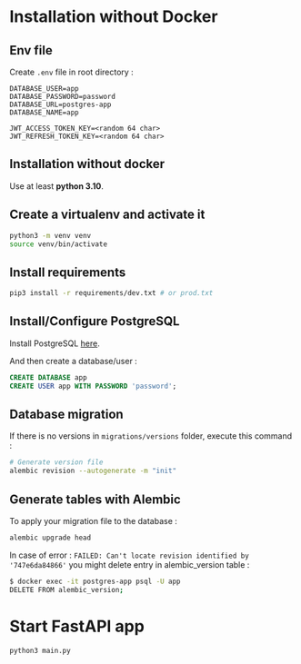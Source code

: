 # Installation without Docker

## Env file

Create `.env` file in root directory :

```text
DATABASE_USER=app
DATABASE_PASSWORD=password
DATABASE_URL=postgres-app
DATABASE_NAME=app

JWT_ACCESS_TOKEN_KEY=<random 64 char>
JWT_REFRESH_TOKEN_KEY=<random 64 char>
```

## Installation without docker

Use at least **python 3.10**.

## Create a virtualenv and activate it

```bash
python3 -m venv venv
source venv/bin/activate
```

## Install requirements

```bash
pip3 install -r requirements/dev.txt # or prod.txt
```

## Install/Configure PostgreSQL

Install PostgreSQL [here](https://doc.ubuntu-fr.org/postgresql).

And then create a database/user :

```SQL
CREATE DATABASE app
CREATE USER app WITH PASSWORD 'password';
```

## Database migration

If there is no versions in `migrations/versions` folder, execute this command :

```bash
# Generate version file
alembic revision --autogenerate -m "init"
```

## Generate tables with Alembic

To apply your migration file to the database : 
```bash
alembic upgrade head
```

In case of error : `FAILED: Can't locate revision identified by '747e6da84866'` you might delete entry in alembic_version table :

```bash
$ docker exec -it postgres-app psql -U app
DELETE FROM alembic_version;
```

# Start FastAPI app

```bash
python3 main.py
```